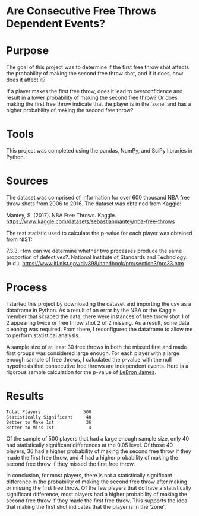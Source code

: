 # Are Consecutive Free Throws Dependent Events?

# Purpose
The goal of this project was to determine if the first free throw shot affects the probability of making the second free throw shot, and if it does, how does it affect it?

If a player makes the first free throw, does it lead to overconfidence and result in a lower probability of making the second free throw? Or does making the first free throw indicate that the player is in the 'zone' and has a higher probability of making the second free throw?

# Tools
This project was completed using the pandas, NumPy, and SciPy libraries in Python.

# Sources
The dataset was comprised of information for over 600 thousand NBA free throw shots from 2006 to 2016. The dataset was obtained from Kaggle:

Mantey, S. (2017). NBA Free Throws. Kaggle. https://www.kaggle.com/datasets/sebastianmantey/nba-free-throws 


The test statistic used to calculate the p-value for each player was obtained from NIST:

7.3.3. How can we determine whether two processes produce the same proportion of defectives?. National Institute of Standards and Technology. 
(n.d.). https://www.itl.nist.gov/div898/handbook/prc/section3/prc33.htm 

# Process
I started this project by downloading the dataset and importing the csv as a dataframe in Python. As a result of an error by the NBA or the Kaggle member that scraped the data, there were instances of free throw shot 1 of 2 appearing twice or free throw shot 2 of 2 missing. As a result, some data cleaning was required. From there, I reconfigured the dataframe to allow me to perform statistical analysis. 

A sample size of at least 30 free throws in both the missed first and made first groups was considered large enough. For each player with a large enough sample of free throws, I calculated the p-value with the null hypothesis that consecutive free throws are independent events. Here is a rigorous sample calculation for the p-value of [LeBron James](https://github.com/CurtisBender/Free-Throws/blob/main/P-Value%20Calculation%20Example.pdf).

# Results
```
Total Players                500
Statistically Significant     40
Better to Make 1st            36
Better to Miss 1st             4
```

Of the sample of 500 players that had a large enough sample size, only 40 had statistically significant differences at the 0.05 level. Of those 40 players, 36 had a higher probability of making the second free throw if they made the first free throw, and 4 had a higher probability of making the second free throw if they missed the first free throw.

In conclusion, for most players, there is not a statistically significant difference in the probability of making the second free throw after making or missing the first free throw. Of the few players that do have a statistically significant difference, most players had a higher probability of making the second free throw if they made the first free throw. This supports the idea that making the first shot indicates that the player is in the 'zone'.
